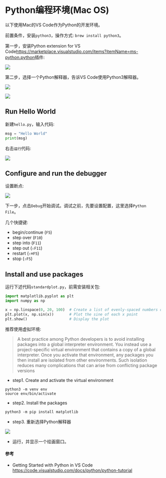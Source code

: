 # Python编程环境(Mac OS)

以下使用Mac的VS Code作为Python的开发环境。

前置条件，安装`python3`，操作方式: `brew install python3`。

第一步，安装Python extension for VS Code<https://marketplace.visualstudio.com/items?itemName=ms-python.python>插件:

![](https://ws3.sinaimg.cn/large/006tNc79ly1g2yuboa7qvj31yq0loqcf.jpg)

第二步，选择一个Python解释器，告诉VS Code使用Python3解释器。

![](https://ws4.sinaimg.cn/large/006tNc79ly1g2yuc0n8bmj30s408eq4w.jpg)

![](https://ws2.sinaimg.cn/large/006tNc79ly1g2yuccisjjj31ds0hgqap.jpg)

## Run Hello World

新建`hello.py`，输入代码:

```python
msg = "Hello World"
print(msg)
```

右击`运行`代码:

![](https://ws2.sinaimg.cn/large/006tNc79ly1g2yucq88lkj30sk074abh.jpg)

## Configure and run the debugger

设置断点:

![](https://ws3.sinaimg.cn/large/006tNc79ly1g2yud1v8jpj30dc0540t0.jpg)

下一步，点击`Debug`开始调试。调试之前，先要设置配置，这里选择`Python File`。

几个快捷键: 

* begin/continue (`F5`)
* step over (`F10`) 
* step into (`F11`)
* step out (`⇧F11`)
* restart (`⇧⌘F5`)
* stop (`⇧F5`)
 

## Install and use packages

运行下述代码`standardplot.py`，前需安装相关包:

```python
import matplotlib.pyplot as plt
import numpy as np

x = np.linspace(0, 20, 100)  # Create a list of evenly-spaced numbers over the range
plt.plot(x, np.sin(x))       # Plot the sine of each x point
plt.show()                   # Display the plot
```

推荐使用虚拟环境:

> A best practice among Python developers is to avoid installing packages into a global interpreter environment. You instead use a project-specific virtual environment that contains a copy of a global interpreter. Once you activate that environment, any packages you then install are isolated from other environments. Such isolation reduces many complications that can arise from conflicting package versions

* step1. Create and activate the virtual environment

```
python3 -m venv env
source env/bin/activate
```

* step2. Install the packages

```
python3 -m pip install matplotlib
```

* step3. 重新选择Python解释器

![](https://ws3.sinaimg.cn/large/006tNc79ly1g2yudf9x9lj30zu0fstb7.jpg)

* 运行，并显示一个绘画窗口。

#### 参考

* Getting Started with Python in VS Code <https://code.visualstudio.com/docs/python/python-tutorial>